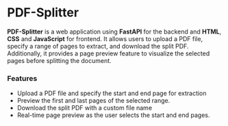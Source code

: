 # PDF-Splitter

**PDF-Splitter** is a web application using **FastAPI** for the backend and **HTML**, **CSS** and **JavaScript** for frontend. It allows users to upload a PDF file, specify a range of pages to extract, and download the split PDF. Additionally, it provides a page preview feature to visualize the selected pages before splitting the document.

### Features
- Upload a PDF file and specify the start and end page for extraction
- Preview the first and last pages of the selected range.
- Download the split PDF with a custom file name
- Real-time page preview as the user selects the start and end pages.
